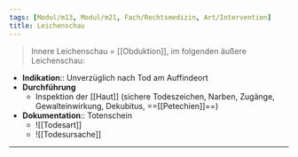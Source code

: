 ```yaml
---
tags: [Modul/m13, Modul/m21, Fach/Rechtsmedizin, Art/Intervention]
title: Leichenschau
---
```

> Innere Leichenschau = [[Obduktion]], im folgenden äußere Leichenschau:
- **Indikation**:: Unverzüglich nach Tod am Auffindeort 
- **Durchführung**
	- Inspektion der [[Haut]] (sichere Todeszeichen, Narben, Zugänge, Gewalteinwirkung, Dekubitus, ==[[Petechien]]==)
- **Dokumentation**:: Totenschein
	- ![[Todesart]]
	- ![[Todesursache]]
---
